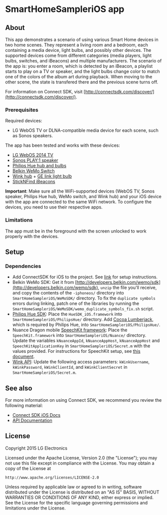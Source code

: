 # SmartHomeSampleriOS app

## About

This app demonstrates a scenario of using various Smart Home devices in two home scenes. They represent a living room and a bedroom, each containing a media device, light bulbs, and possibly other devices. The supported devices come from different categories (media players, light bulbs, switches, and iBeacons) and multiple manufacturers. The scenario of the app is: you enter a room, which is detected by an iBeacon, a playlist starts to play on a TV or speaker, and the light bulbs change color to match one of the colors of the album art during playback. When moving to the other scene, the state is transfered there and the previous scene turns off.

For information on Connect SDK, visit [http://connectsdk.com/discover/](http://connectsdk.com/discover/).

### Prerequisites

Required devices:

* LG WebOS TV or DLNA-compatible media device for each scene, such as Sonos speakers.

The app has been tested and works with these devices:

* [LG WebOS 2014 TV](http://www.lg.com/us/experience-tvs/smart-tv)
* [Sonos PLAY:1 speaker](http://www.sonos.com/sonos-shop/products/play1)
* [Philips Hue hub and bulbs](http://www2.meethue.com/en-us/)
* [Belkin WeMo Switch](http://www.belkin.com/us/p/F7C027fc/)
* [Wink hub](http://www.wink.com/products/wink-hub/) + [GE link light bulb](http://gelinkbulbs.com)
* [StickNFind iBeacons](https://www.sticknfind.com/sticknfind.aspx)

**Important**: Make sure all the WiFi-supported devices (WebOS TV, Sonos speaker, Philips Hue hub, WeMo switch, and Wink hub) and your iOS device with the app are connected to the same WiFi network. To configure the devices, you need to use their respective apps.

### Limitations

The app must be in the foreground with the screen unlocked to work properly with the devices.

## Setup

### Dependencies

- Add ConnectSDK for iOS to the project. See [link](https://github.com/ConnectSDK/Connect-SDK-iOS) for setup instructions.
- Belkin WeMo SDK: Get it from [http://developers.belkin.com/wemo/sdk](http://developers.belkin.com/wemo/sdk), `unzip` the file you'll receive, and copy the contents of the `-iphoneos/` directory into `SmartHomeSampleriOS/WeMoSDK/` directory. To fix the `duplicate symbols` errors during linking, patch one of the libraries by running the `SmartHomeSampleriOS/WeMoSDK/wemo_duplicate_symbols_fix.sh` script.
- [Philips Hue SDK](http://www.developers.meethue.com/documentation/apple-sdk): Place the `HueSDK_iOS.framework` into `SmartHomeSampleriOS/PhilipsHue/` directory. Add [Cocoa Lumberjack](https://github.com/PhilipsHue/PhilipsHueSDK-iOS-OSX/tree/master/Lumberjack), which is required by Philips Hue, into `SmartHomeSampleriOS/PhilipsHue/`.
- Nuance Dragon mobile [SpeechKit framework](http://nuancemobiledeveloper.com/public/index.php): Place the `SpeechKit.framework` into `SmartHomeSampleriOS/Nuance/` directory. Update the variables `kNuanceAppId`, `kNuanceAppHost`, `kNuanceAppHost` and `SpeechKitApplicationKey` in `SmartHomeSampleriOS/Secret.m` with the values provided. For instructions for SpeechKit setup, see [this document](http://dragonmobile.nuancemobiledeveloper.com/public/Help/DragonMobileSDKReference_iOS/SpeechKit_Guide/ServerConnection.html).
- [Wink API](http://docs.wink.apiary.io): Update the following access parameters: `kWinkUsername`, `kWinkPassword`, `kWinkClientId`, and `kWinkClientSecret` in `SmartHomeSampleriOS/Secret.m`.

## See also

For more information on using Connect SDK, we recommend you review the following material:

- [Connect SDK iOS Docs](http://connectsdk.com/docs/ios)
- [API Documentation](http://connectsdk.com/apis/ios/)

## License

Copyright 2015 LG Electronics

Licensed under the Apache License, Version 2.0 (the "License");
you may not use this file except in compliance with the License.
You may obtain a copy of the License at

    http://www.apache.org/licenses/LICENSE-2.0

Unless required by applicable law or agreed to in writing, software
distributed under the License is distributed on an "AS IS" BASIS,
WITHOUT WARRANTIES OR CONDITIONS OF ANY KIND, either express or implied.
See the License for the specific language governing permissions and
limitations under the License.
